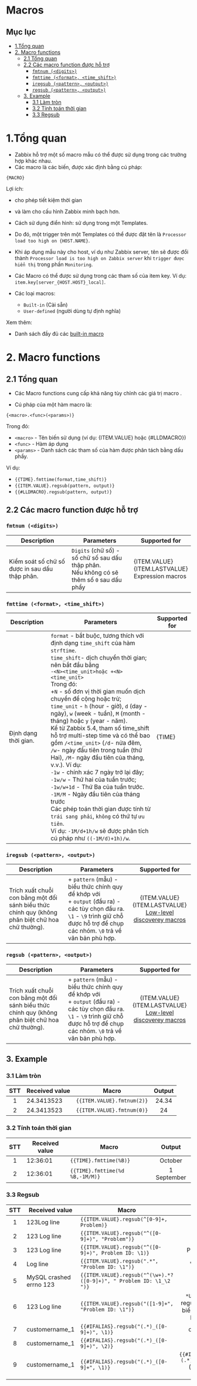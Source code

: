 <h1> Macros </h1>

<h2> Mục lục </h2>

- [1.Tổng quan](#1tổng-quan)
- [2. Macro functions](#2-macro-functions)
  - [2.1 Tổng quan](#21-tổng-quan)
  - [2.2 Các macro function được hỗ trợ](#22-các-macro-function-được-hỗ-trợ)
    - [`fmtnum (<digits>)`](#fmtnum-digits)
    - [`fmttime (<format>, <time_shift>)`](#fmttime-format-time_shift)
    - [`iregsub (<pattern>, <output>)`](#iregsub-pattern-output)
    - [`regsub (<pattern>, <output>)`](#regsub-pattern-output)
  - [3. Example](#3-example)
    - [3.1 Làm tròn](#31-làm-tròn)
    - [3.2 Tính toán thời gian](#32-tính-toán-thời-gian)
    - [3.3 Regsub](#33-regsub)

# 1.Tổng quan
- Zabbix hỗ trợ một số macro mẫu có thể được sử dụng trong các trường hợp khác nhau.
- Các macro là các biến, được xác định bằng cú pháp:
```
{MACRO}
``` 

Lợi ích:
- cho phép tiết kiệm thời gian 
- và làm cho cấu hình Zabbix minh bạch hơn.

- Cách sử dụng điển hình: sử dụng trong một Templates.
- Do đó, một trigger trên một Templates có thể được đặt tên là `Processor load too high on {HOST.NAME}`. 
- Khi áp dụng mẫu này cho host, ví dụ như Zabbix server, tên sẽ được đổi thành `Processor load is too high on Zabbix server` khi `trigger được hiển thị` trong phần `Monitoring`.

- Các Macro có thể được sử dụng trong các tham số của item key. Ví dụ:  `item.key[server_{HOST.HOST}_local]`.

- Các loại macros:
  - `Built-in` (Cài sẵn)
  - `User-defined` (người dùng tự định nghĩa)

Xem thêm:
- Danh sách đầy đủ các [built-in macro](https://www.zabbix.com/documentation/current/en/manual/appendix/macros/supported_by_location)


# 2. Macro functions
## 2.1 Tổng quan
- Các Macro functions cung cấp khả năng tùy chỉnh các giá trị macro .

- Cú pháp của một hàm macro là:
```
{<macro>.<func>(<params>)}
```
Trong đó:

- `<macro>` - Tên biến sử dụng (ví dụ: {ITEM.VALUE} hoặc {#LLDMACRO})
- `<func>` - Hàm áp dụng
- `<params>` - Danh sách các tham số của hàm được phân tách bằng dấu phẩy.

Ví dụ:

- `{{TIME}.fmttime(format,time_shift)}`
- `{{ITEM.VALUE}.regsub(pattern, output)}`
- `{{#LLDMACRO}.regsub(pattern, output)}`


## 2.2 Các macro function được hỗ trợ
### `fmtnum (<digits>)`
|Description|Parameters|Supported for|
|---|---|---|
|Kiểm soát số chữ số được in sau dấu thập phân.|`Digits` (chữ số) - số chữ số sau dấu thập phân.<br> Nếu không có sẽ thêm số `0` sau dấu phẩy|{ITEM.VALUE}<br>{ITEM.LASTVALUE}<br>Expression macros
### `fmttime (<format>, <time_shift>)`
|Description|Parameters|Supported for|
|---|---|---|
|Định dạng thời gian.|	`format` - bắt buộc, tương thích với định dạng `time_shift` của hàm `strftime`.<br>`time_shift`- dịch chuyển thời gian; nên bắt đầu bằng<br>`-<N><time_unit>hoặc +<N><time_unit>` <br>Trong đó:<br>+`N` - số đơn vị thời gian muốn dịch chuyển để cộng hoặc trừ;<br>`time_unit` - `h` (hour - giờ), `d` (day - ngày), `w` (week - tuần), `M` (month - tháng) hoặc `y` (year - năm).<br>Kể từ Zabbix 5.4, tham số time_shift hỗ trợ multi-step time và có thể bao gồm `/<time_unit>` (`/d`- nửa đêm, `/w`- ngày đầu tiên trong tuần (thứ Hai), `/M`- ngày đầu tiên của tháng, v.v.). Ví dụ:<br>`-1w` - chính xác 7 ngày trở lại đây;<br>`-1w/w` - Thứ hai của tuần trước;<br>`-1w/w+1d` - Thứ Ba của tuần trước.<br>`-1M/M` - Ngày đầu tiên của tháng trước<br>Các phép toán thời gian được tính từ `trái sang phải`, `không` có thứ tự `ưu tiên`.<br>Ví dụ: `-1M/d+1h/w` sẽ được phân tích cú pháp như `((-1M/d)+1h)/w`.|	{TIME}

### `iregsub (<pattern>, <output>)`

|Description|Parameters|Supported for|
|---|---|:---:|
Trích xuất chuỗi con bằng một đối sánh biểu thức chính quy (không phân biệt chữ hoa chữ thường).|+ `pattern` (mẫu) - biểu thức chính quy để khớp với<br>+ `output` (đầu ra) - các tùy chọn đầu ra. `\1` - `\9` trình giữ chỗ được hỗ trợ để chụp các nhóm. `\0` trả về văn bản phù hợp.	|{ITEM.VALUE}<br>{ITEM.LASTVALUE}<br>[Low-level discoverey macros](https://www.zabbix.com/documentation/current/en/manual/config/macros/lld_macros)

### `regsub (<pattern>, <output>)`
|Description|Parameters|Supported for|
|---|---|:---:|
Trích xuất chuỗi con bằng một đối sánh biểu thức chính quy (không phân biệt chữ hoa chữ thường).|+ `pattern` (mẫu) - biểu thức chính quy để khớp với<br>+ `output` (đầu ra) - các tùy chọn đầu ra. `\1` - `\9` trình giữ chỗ được hỗ trợ để chụp các nhóm. `\0` trả về văn bản phù hợp.	|{ITEM.VALUE}<br>{ITEM.LASTVALUE}<br>[Low-level discoverey macros](https://www.zabbix.com/documentation/current/en/manual/config/macros/lld_macros)

## 3. Example

### 3.1 Làm tròn
STT|Received value|Macro|Output|
|:---:|---|---|:---:|
1|24.3413523|`{{ITEM.VALUE}.fmtnum(2)}`|24.34
2|24.3413523|`{{ITEM.VALUE}.fmtnum(0)}`|24

### 3.2 Tính toán thời gian
STT|Received value|Macro|Output|
|:---:|---|---|:---:|
1|12:36:01|`{{TIME}.fmttime(%B)}`|October
2|12:36:01|`{{TIME}.fmttime(%d %B,-1M/M)}`|1 September

### 3.3 Regsub
STT|Received value|Macro|Output|
|:---:|---|---|:---:|
1|123Log line|`{{ITEM.VALUE}.regsub(^[0-9]+, Problem)}`|Problem
2|123 Log line|`{{ITEM.VALUE}.regsub("^([0-9]+)", "Problem")}`|Problem
3|123 Log line|`{{ITEM.VALUE}.regsub("^([0-9]+)", Problem ID: \1)}`|Problem ID: 123
4|Log line|`{{ITEM.VALUE}.regsub(".*", "Problem ID: \1")}`|" Problem ID:"
5|MySQL crashed errno 123|`{{ITEM.VALUE}.regsub("^(\w+).*?([0-9]+)", " Problem ID: \1_\2 ")}`|"Problem ID: MySQL_123"
6|123 Log line|`{{ITEM.VALUE}.regsub("([1-9]+", "Problem ID: \1")}`|`*UNKNOWN*`(invalid regular expression - biểu thức chính quy không hợp lệ)
7|customername_1|`{{#IFALIAS}.regsub("(.*)_([0-9]+)", \1)}`|customername
8|customername_1|`{{#IFALIAS}.regsub("(.*)_([0-9]+)", \2)}`|1
9|customername_1|`{{#IFALIAS}.regsub("(.*)_([0-9]+", \1)}`|`{{#IFALIAS}.regsub("(.*)_([0-9]+", \1)}`(invalid regular expression)




